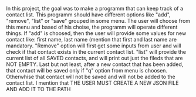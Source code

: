 In this project, the goal was to make a programm that can keep track of a contact list. This programm should have different options like "add", "remove", "list" or "save" grouped in some menu. 
The user will choose from this menu and based of his choise, the programm will operate different things. If "add" is choosed, then the user will provide some values for new contact like: first name, last name (mention that first and last name are mandatory.
"Remove" option will first get some inputs from user and will check if that contact exists in the current contact list. "list" will provide the current list of all SAVED contacts, and will print out just the fileds that are NOT EMPTY.
Last but not least, after a new contact that has been added, that contact will be saved only if "q" option from menu is choosen. Otherwhise that contact will not be saved and will not be added to the contact list.
I mention that THE USER MUST CREATE A NEW JSON FILE AND ADD IT TO THE PATH
